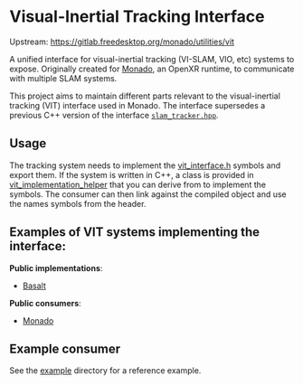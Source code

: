 <!--
Copyright 2024, Collabora, Ltd.
SPDX-License-Identifier: BSL-1.0

Author: Mateo de Mayo <mateo.demayo@collabora.com>
-->

# Visual-Inertial Tracking Interface

Upstream: <https://gitlab.freedesktop.org/monado/utilities/vit>

A unified interface for visual-inertial tracking (VI-SLAM, VIO, etc) systems to expose. Originally created for [Monado](https://monado.dev), an OpenXR runtime, to communicate with multiple SLAM systems.

This project aims to maintain different parts relevant to the visual-inertial tracking (VIT) interface used in Monado. The interface supersedes a previous C++ version of the interface [`slam_tracker.hpp`](https://gitlab.freedesktop.org/monado/monado/-/blob/20cb556f6d03226f62e6b6cc340a6e6c0c260ee8/src/external/slam_tracker/slam_tracker.hpp).

## Usage

The tracking system needs to implement the [vit_interface.h](./vit_interface.h)
symbols and export them. If the system is written in C++, a class is provided in
[vit_implementation_helper](./vit_implementation_helper.hpp) that you can derive
from to implement the symbols. The consumer can then link against the compiled
object and use the names symbols from the header.

## Examples of VIT systems implementing the interface:

**Public implementations**:

- [Basalt](https://gitlab.freedesktop.org/mateosss/basalt/-/tree/bb5dfb123ede01050f03e38ebb7cc37912263e82)

**Public consumers**:

- [Monado](https://gitlab.freedesktop.org/monado/monado/-/tree/bc8025a6bd9ede8b5f9e02596faa0c08822b760b)

## Example consumer

See the [example](example/) directory for a reference example.
